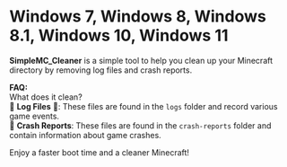 # Windows 7, Windows 8, Windows 8.1, Windows 10, Windows 11

**SimpleMC_Cleaner** is a simple tool to help you clean up your Minecraft directory by removing log files and crash reports.

**FAQ:**  
What does it clean?  
🚮 **Log Files** 📄: These files are found in the `logs` folder and record various game events.  
🚫 **Crash Reports**: These files are found in the `crash-reports` folder and contain information about game crashes.

Enjoy a faster boot time and a cleaner Minecraft!
